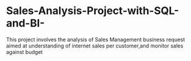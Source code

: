 # Sales-Analysis-Project-with-SQL-and-BI-
This project involves the analysis of Sales Management business request aimed at understanding of internet sales per customer,and monitor sales against budget 
